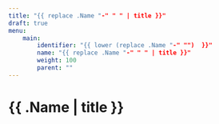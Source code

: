 ```yaml
---
title: "{{ replace .Name "-" " " | title }}"
draft: true
menu:
    main:
        identifier: "{{ lower (replace .Name "-" "")  }}"
        name: "{{ replace .Name "-" " " | title }}"
        weight: 100 
        parent: ""
---
```


# {{ .Name | title }}